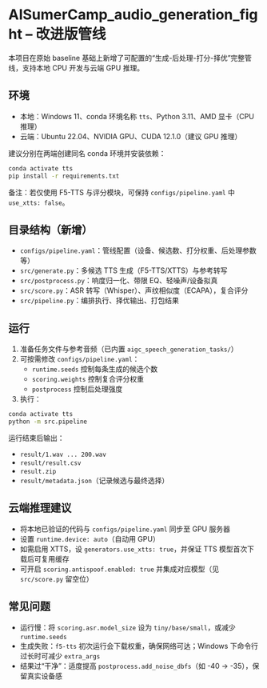 # AISumerCamp_audio_generation_fight – 改进版管线

本项目在原始 baseline 基础上新增了可配置的“生成-后处理-打分-择优”完整管线，支持本地 CPU 开发与云端 GPU 推理。

## 环境
- 本地：Windows 11、conda 环境名称 `tts`、Python 3.11、AMD 显卡（CPU 推理）
- 云端：Ubuntu 22.04、NVIDIA GPU、CUDA 12.1.0（建议 GPU 推理）

建议分别在两端创建同名 conda 环境并安装依赖：

```bash
conda activate tts
pip install -r requirements.txt
```

备注：若仅使用 F5-TTS 与评分模块，可保持 `configs/pipeline.yaml` 中 `use_xtts: false`。

## 目录结构（新增）
- `configs/pipeline.yaml`：管线配置（设备、候选数、打分权重、后处理参数等）
- `src/generate.py`：多候选 TTS 生成（F5-TTS/XTTS）与参考转写
- `src/postprocess.py`：响度归一化、带限 EQ、轻噪声/设备拟真
- `src/score.py`：ASR 转写（Whisper）、声纹相似度（ECAPA），复合评分
- `src/pipeline.py`：编排执行、择优输出、打包结果

## 运行
1. 准备任务文件与参考音频（已内置 `aigc_speech_generation_tasks/`）
2. 可按需修改 `configs/pipeline.yaml`：
   - `runtime.seeds` 控制每条生成的候选个数
   - `scoring.weights` 控制复合评分权重
   - `postprocess` 控制后处理强度
3. 执行：

```bash
conda activate tts
python -m src.pipeline
```

运行结束后输出：
- `result/1.wav ... 200.wav`
- `result/result.csv`
- `result.zip`
- `result/metadata.json`（记录候选与最终选择）

## 云端推理建议
- 将本地已验证的代码与 `configs/pipeline.yaml` 同步至 GPU 服务器
- 设置 `runtime.device: auto`（自动用 GPU）
- 如需启用 XTTS，设 `generators.use_xtts: true`，并保证 TTS 模型首次下载后可复用缓存
- 可开启 `scoring.antispoof.enabled: true` 并集成对应模型（见 `src/score.py` 留空位）

## 常见问题
- 运行慢：将 `scoring.asr.model_size` 设为 `tiny/base/small`，或减少 `runtime.seeds`
- 生成失败：`f5-tts` 初次运行会下载权重，确保网络可达；Windows 下命令行过长时可减少 `extra_args`
- 结果过“干净”：适度提高 `postprocess.add_noise_dbfs`（如 -40 -> -35），保留真实设备感


